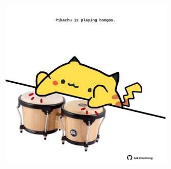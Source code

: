<!-- built at 09/10/2022, 24:02:21 UTC -->
<p align="center">
  <img width="500" height="500" src="./ReadmeImage.svg">
</p>
